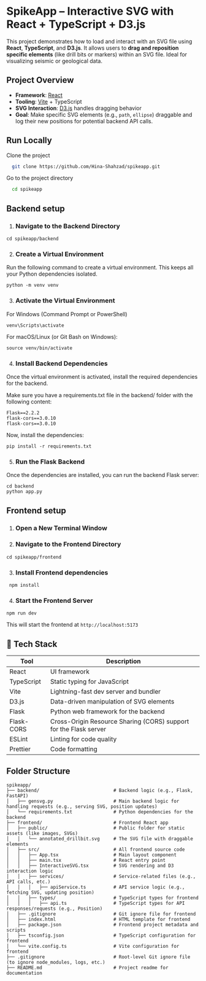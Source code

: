 
# SpikeApp – Interactive SVG with React + TypeScript + D3.js

This project demonstrates how to load and interact with an SVG file using **React**, **TypeScript**, and **D3.js**. It allows users to **drag and reposition specific elements** (like drill bits or markers) within an SVG file. Ideal for visualizing seismic or geological data.

##  Project Overview

- **Framework**: [React](https://react.dev/)
- **Tooling**: [Vite](https://vitejs.dev/) + TypeScript
- **SVG Interaction**: [D3.js](https://d3js.org/) handles dragging behavior
- **Goal**: Make specific SVG elements (e.g., `path`, `ellipse`) draggable and log their new positions for potential backend API calls.

## Run Locally

Clone the project

```bash
  git clone https://github.com/Hina-Shahzad/spikeapp.git
```

Go to the project directory

```bash
  cd spikeapp
```

## Backend setup
1. ### Navigate to the Backend Directory

`` cd spikeapp/backend ``

2. ### Create a Virtual Environment
Run the following command to create a virtual environment. This keeps all your Python dependencies isolated.

```` python -m venv venv ````

3. ### Activate the Virtual Environment
For Windows (Command Prompt or PowerShell)

``venv\Scripts\activate``

For macOS/Linux (or Git Bash on Windows):

``source venv/bin/activate``

4. ### Install Backend Dependencies
Once the virtual environment is activated, install the required dependencies for the backend.

Make sure you have a requirements.txt file in the backend/ folder with the following content:
````
Flask==2.2.2
flask-cors==3.0.10
flask-cors==3.0.10
  ````

Now, install the dependencies:

``
pip install -r requirements.txt
``

5. ### Run the Flask Backend
Once the dependencies are installed, you can run the backend Flask server:
````
cd backend 
python app.py 
````

## Frontend setup
1. ### Open a New Terminal Window
2. ### Navigate to the Frontend Directory

````
cd spikeapp/frontend
````
3. ### Install Frontend dependencies
````
 npm install 
 ````

4. ### Start the Frontend Server
````
npm run dev
````
This will start the frontend at ````http://localhost:5173 ````


## 🧰 Tech Stack

| Tool             | Description                                                                |
| ----------------- | ------------------------------------------------------------------ |
| React | UI framework |
| TypeScript | Static typing for JavaScript |
| Vite | Lightning-fast dev server and bundler |
| D3.js | Data-driven manipulation of SVG elements |
| Flask |Python web framework for the backend |
| Flask-CORS | Cross-Origin Resource Sharing (CORS) support for the Flask server |
| ESLint | Linting for code quality |
| Prettier | Code formatting |


## Folder Structure
```
spikeapp/
├── backend/                           # Backend logic (e.g., Flask, FastAPI)
│   ├── gensvg.py                      # Main backend logic for handling requests (e.g., serving SVG, position updates)
│   └── requirements.txt               # Python dependencies for the backend
├── frontend/                          # Frontend React app
│   ├── public/                        # Public folder for static assets (like images, SVGs)
│   │   └── annotated_drillbit.svg     # The SVG file with draggable elements
│   ├── src/                           # All frontend source code
│   │   ├── App.tsx                    # Main layout component
│   │   ├── main.tsx                   # React entry point
│   │   ├── InteractiveSVG.tsx         # SVG rendering and D3 interaction logic
│   │   ├── services/                  # Service-related files (e.g., API calls, etc.)
│   │   │   ├── apiService.ts          # API service logic (e.g., fetching SVG, updating position)
│   │   ├── types/                     # TypeScript types for frontend
│   │   │   ├── api.ts                 # TypeScript types for API responses/requests (e.g., Position)
│   ├── .gitignore                     # Git ignore file for frontend
│   ├── index.html                     # HTML template for frontend
│   ├── package.json                   # Frontend project metadata and scripts
│   ├── tsconfig.json                  # TypeScript configuration for frontend
│   └── vite.config.ts                 # Vite configuration for frontend
├── .gitignore                         # Root-level Git ignore file (to ignore node_modules, logs, etc.)
├── README.md                          # Project readme for documentation


```

